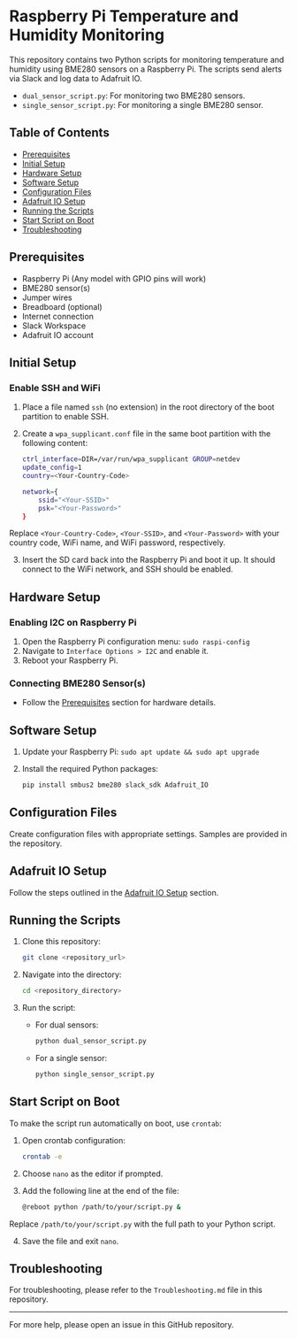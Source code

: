 # Raspberry Pi Temperature and Humidity Monitoring

This repository contains two Python scripts for monitoring temperature and humidity using BME280 sensors on a Raspberry Pi. The scripts send alerts via Slack and log data to Adafruit IO.

- `dual_sensor_script.py`: For monitoring two BME280 sensors.
- `single_sensor_script.py`: For monitoring a single BME280 sensor.

## Table of Contents

- [Prerequisites](#prerequisites)
- [Initial Setup](#initial-setup)
- [Hardware Setup](#hardware-setup)
- [Software Setup](#software-setup)
- [Configuration Files](#configuration-files)
- [Adafruit IO Setup](#adafruit-io-setup)
- [Running the Scripts](#running-the-scripts)
- [Start Script on Boot](#start-script-on-boot)
- [Troubleshooting](#troubleshooting)

## Prerequisites

- Raspberry Pi (Any model with GPIO pins will work)
- BME280 sensor(s)
- Jumper wires
- Breadboard (optional)
- Internet connection
- Slack Workspace
- Adafruit IO account

## Initial Setup

### Enable SSH and WiFi

1. Place a file named `ssh` (no extension) in the root directory of the boot partition to enable SSH.
2. Create a `wpa_supplicant.conf` file in the same boot partition with the following content:

    ```bash
    ctrl_interface=DIR=/var/run/wpa_supplicant GROUP=netdev
    update_config=1
    country=<Your-Country-Code>

    network={
        ssid="<Your-SSID>"
        psk="<Your-Password>"
    }
    ```
Replace `<Your-Country-Code>`, `<Your-SSID>`, and `<Your-Password>` with your country code, WiFi name, and WiFi password, respectively.

3. Insert the SD card back into the Raspberry Pi and boot it up. It should connect to the WiFi network, and SSH should be enabled.

## Hardware Setup

### Enabling I2C on Raspberry Pi

1. Open the Raspberry Pi configuration menu: `sudo raspi-config`
2. Navigate to `Interface Options > I2C` and enable it.
3. Reboot your Raspberry Pi.

### Connecting BME280 Sensor(s)

- Follow the [Prerequisites](#prerequisites) section for hardware details.

## Software Setup

1. Update your Raspberry Pi: `sudo apt update && sudo apt upgrade`
2. Install the required Python packages:

    ```bash
    pip install smbus2 bme280 slack_sdk Adafruit_IO
    ```

## Configuration Files

Create configuration files with appropriate settings. Samples are provided in the repository.

## Adafruit IO Setup

Follow the steps outlined in the [Adafruit IO Setup](#adafruit-io-setup) section.

## Running the Scripts

1. Clone this repository:

    ```bash
    git clone <repository_url>
    ```

2. Navigate into the directory:

    ```bash
    cd <repository_directory>
    ```

3. Run the script:

    - For dual sensors:
    
        ```bash
        python dual_sensor_script.py
        ```
    
    - For a single sensor:
    
        ```bash
        python single_sensor_script.py
        ```

## Start Script on Boot

To make the script run automatically on boot, use `crontab`:

1. Open crontab configuration:

    ```bash
    crontab -e
    ```

2. Choose `nano` as the editor if prompted.

3. Add the following line at the end of the file:

    ```bash
    @reboot python /path/to/your/script.py &
    ```

Replace `/path/to/your/script.py` with the full path to your Python script.

4. Save the file and exit `nano`.

## Troubleshooting

For troubleshooting, please refer to the `Troubleshooting.md` file in this repository.

---

For more help, please open an issue in this GitHub repository.

